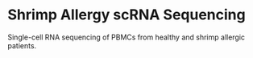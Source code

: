 # Shrimp Allergy scRNA Sequencing
Single-cell RNA sequencing of PBMCs from healthy and shrimp allergic patients.
